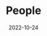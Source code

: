 ---
title: People
date: 2022-10-24

type: landing

sections:
  - block: people
    content:
      title: Meet the Team
      # Choose which groups/teams of users to display.
      #   Edit `user_groups` in each user's profile to add them to one or more of these groups.
      user_groups:
          - Advisors
          - Members
          - Visitors
          - Alumni
      sort_by: Params.last_name
      sort_ascending: true
    design:
      show_interests: false
      show_role: true
      show_social: true
  
  # Hidden Join Us section
  # - block: markdown
  #   content:
  #     title: Join Us
  #     subtitle: Welcome to IDS NLP-SIG 😃
  #     text: |
  #       {{% cta cta_link="https://forms.gle/Bu3CohBX5urM4p5n6" cta_text="I'm in!" %}}
  #   design:
  #     columns: '1'
---